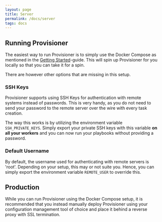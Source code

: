 ```yaml
---
layout: page
title: Server
permalink: /docs/server
tags: docs
---
```


## Running Provisioner

The easiest way to run Provisioner is to simply use the Docker Compose as mentioned in the [Getting Started](/docs/getting-started)-guide. This will spin up Provisioner for you locally so that you can take it for a spin.

There are however other options that are missing in this setup.

### SSH Keys

Provisioner supports using SSH Keys for authentication with remote systems instead of passwords. This is very handy, as you do not need to send your password to the remote server over the wire with every task creation.

The way this works is by utilizing the environment variable `SSH_PRIVATE_KEYS`. Simply export your private SSH keys with this variable **on all your workers** and you can now run your playbooks without providing a password.

### Default Username

By default, the username used for authenticating with remote servers is 'root'. Depending on your setup, this may or not suite you. Hence, you can simply export the environment variable `REMOTE_USER` to override this.

## Production

While you can run Provisioner using the Docker Compose setup, it is recommended that you instead manually deploy Provisioner using your configuration management tool of choice and place it behind a reverse proxy with SSL termination.
